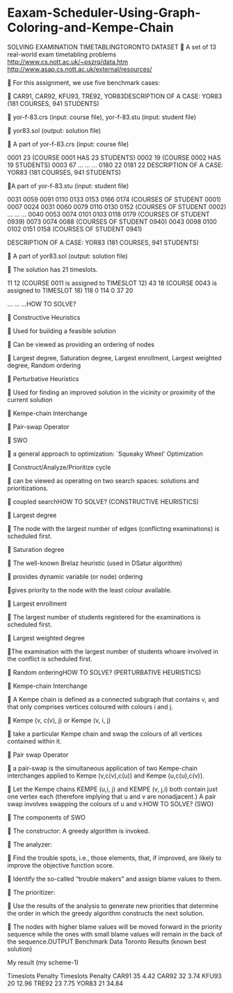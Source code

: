 # Eaxam-Scheduler-Using-Graph-Coloring-and-Kempe-Chain
SOLVING EXAMINATION
TIMETABLINGTORONTO DATASET
 A set of 13 real-world exam timetabling problems
http://www.cs.nott.ac.uk/~pszrq/data.htm
http://www.asap.cs.nott.ac.uk/external/resources/

 For this assignment, we use five benchmark cases:

 CAR91, CAR92, KFU93, TRE92, YOR83DESCRIPTION OF A CASE: YOR83 (181 COURSES, 941 STUDENTS)

 yor-f-83.crs (input: course file), yor-f-83.stu (input: student file)

 yor83.sol (output: solution file)

 A part of yor-f-83.crs (input: course file)

0001 23 (COURSE 0001 HAS 23 STUDENTS)
0002 19 (COURSE 0002 HAS 19 STUDENTS)
0003 67
… … …
0180 22
0181 22
DESCRIPTION OF A CASE: YOR83 (181 COURSES, 941 STUDENTS)

A part of yor-f-83.stu (input: student file)

0031 0059 0091 0110 0133 0153 0166 0174 (COURSES OF STUDENT 0001)
0007 0024 0031 0060 0079 0110 0130 0152 (COURSES OF STUDENT 0002)
… … …
0040 0053 0074 0101 0103 0118 0179 (COURSES OF STUDENT 0939)
0073 0074 0088 (COURSES OF STUDENT 0940)
0043 0098 0100 0102 0151 0158 (COURSES OF STUDENT 0941)

DESCRIPTION OF A CASE: YOR83 (181 COURSES, 941 STUDENTS)

 A part of yor83.sol (output: solution file)

 The solution has 21 timeslots.

11 12 (COURSE 0011 is assigned to TIMESLOT 12)
43 18 (COURSE 0043 is assigned to TIMESLOT 18)
118 0
114 0
37 20

… … …HOW TO SOLVE?

 Constructive Heuristics

 Used for building a feasible solution

 Can be viewed as providing an ordering of nodes

 Largest degree, Saturation degree, Largest enrollment, Largest weighted degree,
Random ordering

 Perturbative Heuristics

 Used for finding an improved solution in the vicinity or proximity of the current solution

 Kempe-chain Interchange

 Pair-swap Operator

 SWO

 a general approach to optimization: `Squeaky Wheel' Optimization

 Construct/Analyze/Prioritize cycle

 can be viewed as operating on two search spaces: solutions and prioritizations.

 coupled searchHOW TO SOLVE? (CONSTRUCTIVE HEURISTICS)

 Largest degree

 The node with the largest number of edges (conflicting
examinations) is scheduled first.

 Saturation degree

 The well-known Brelaz heuristic (used in DSatur algorithm)

 provides dynamic variable (or node) ordering

gives priority to the node with the least colour available.

 Largest enrollment

 The largest number of students registered for the examinations
is scheduled first.

 Largest weighted degree

The examination with the largest number of students whoare
involved in the conflict is scheduled first.

 Random orderingHOW TO SOLVE? (PERTURBATIVE HEURISTICS)

 Kempe-chain Interchange

 A Kempe chain is defined as a connected subgraph that contains v,
and that only comprises vertices coloured with colours i and j.

 Kempe (v, c(v), j) or Kempe (v, i, j)

 take a particular Kempe chain and swap the colours of all vertices
contained within it.

 Pair swap Operator

 a pair-swap is the simultaneous application of two Kempe-chain
interchanges applied to Kempe (v,c(v),c(u)) and Kempe (u,c(u),c(v)).

 Let the Kempe chains KEMPE (u,i, j) and KEMPE (v, j,i) both contain
just one vertex each (therefore implying that u and v are
nonadjacent.) A pair swap involves swapping the colours of u and v.HOW TO SOLVE? (SWO)

 The components of SWO

 The constructor: A greedy algorithm is invoked.

 The analyzer:

 Find the trouble spots, i.e., those elements, that, if improved, are likely to improve
the objective function score.

 Identify the so-called “trouble makers” and assign blame values to them.

 The prioritizer:

 Use the results of the analysis to generate new priorities that determine the order in
which the greedy algorithm constructs the next solution.

 The nodes with higher blame values will be moved forward in the priority sequence
while the ones with small blame values will remain in the back of the sequence.OUTPUT
Benchmark Data Toronto Results
(known best solution)

My result
(my scheme-1)

Timeslots Penalty Timeslots Penalty
CAR91 35 4.42
CAR92 32 3.74
KFU93 20 12.96
TRE92 23 7.75
YOR83 21 34.84
